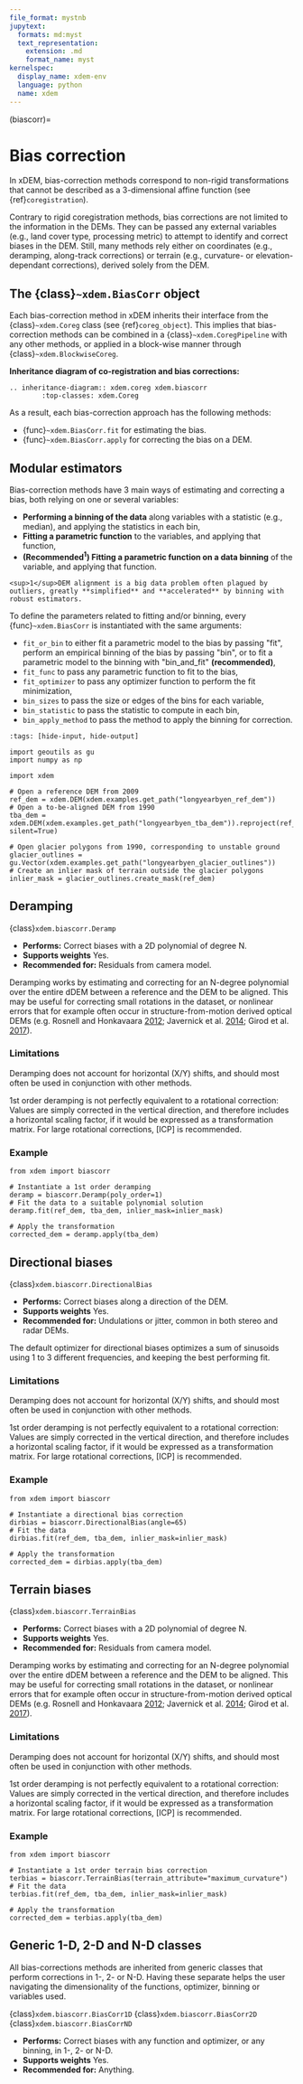 ```yaml
---
file_format: mystnb
jupytext:
  formats: md:myst
  text_representation:
    extension: .md
    format_name: myst
kernelspec:
  display_name: xdem-env
  language: python
  name: xdem
---
```


(biascorr)=

# Bias correction

In xDEM, bias-correction methods correspond to non-rigid transformations that cannot be described as a 3-dimensional
affine function (see {ref}`coregistration`).

Contrary to rigid coregistration methods, bias corrections are not limited to the information in the DEMs. They can be
passed any external variables (e.g., land cover type, processing metric) to attempt to identify and correct biases in
the DEM. Still, many methods rely either on coordinates (e.g., deramping, along-track corrections) or terrain
(e.g., curvature- or elevation-dependant corrections), derived solely from the DEM.

## The {class}`~xdem.BiasCorr` object

Each bias-correction method in xDEM inherits their interface from the {class}`~xdem.Coreg` class (see {ref}`coreg_object`).
This implies that bias-correction methods can be combined in a {class}`~xdem.CoregPipeline` with any other methods, or
applied in a block-wise manner through {class}`~xdem.BlockwiseCoreg`.

**Inheritance diagram of co-registration and bias corrections:**

```{eval-rst}
.. inheritance-diagram:: xdem.coreg xdem.biascorr
        :top-classes: xdem.Coreg
```

As a result, each bias-correction approach has the following methods:

- {func}`~xdem.BiasCorr.fit` for estimating the bias.
- {func}`~xdem.BiasCorr.apply` for correcting the bias on a DEM.

## Modular estimators

Bias-correction methods have 3 main ways of estimating and correcting a bias, both relying on one or several variables:

- **Performing a binning of the data** along variables with a statistic (e.g., median), and applying the statistics in each bin,
- **Fitting a parametric function** to the variables, and applying that function,
- **(Recommended<sup>1</sup>) Fitting a parametric function on a data binning** of the variable, and applying that function.

```{margin}
<sup>1</sup>DEM alignment is a big data problem often plagued by outliers, greatly **simplified** and **accelerated** by binning with robust estimators.
```

To define the parameters related to fitting and/or binning, every {func}`~xdem.BiasCorr` is instantiated with the same arguments:

- `fit_or_bin` to either fit a parametric model to the bias by passing "fit", perform an empirical binning of the bias by passing "bin", or to fit a parametric model to the binning with "bin_and_fit" **(recommended)**,
- `fit_func` to pass any parametric function to fit to the bias,
- `fit_optimizer` to pass any optimizer function to perform the fit minimization,
- `bin_sizes` to pass the size or edges of the bins for each variable,
- `bin_statistic` to pass the statistic to compute in each bin,
- `bin_apply_method` to pass the method to apply the binning for correction.

```{code-cell} ipython3
:tags: [hide-input, hide-output]

import geoutils as gu
import numpy as np

import xdem

# Open a reference DEM from 2009
ref_dem = xdem.DEM(xdem.examples.get_path("longyearbyen_ref_dem"))
# Open a to-be-aligned DEM from 1990
tba_dem = xdem.DEM(xdem.examples.get_path("longyearbyen_tba_dem")).reproject(ref_dem, silent=True)

# Open glacier polygons from 1990, corresponding to unstable ground
glacier_outlines = gu.Vector(xdem.examples.get_path("longyearbyen_glacier_outlines"))
# Create an inlier mask of terrain outside the glacier polygons
inlier_mask = glacier_outlines.create_mask(ref_dem)
```

## Deramping

{class}`xdem.biascorr.Deramp`

- **Performs:** Correct biases with a 2D polynomial of degree N.
- **Supports weights** Yes.
- **Recommended for:** Residuals from camera model.

Deramping works by estimating and correcting for an N-degree polynomial over the entire dDEM between a reference and the DEM to be aligned.
This may be useful for correcting small rotations in the dataset, or nonlinear errors that for example often occur in structure-from-motion derived optical DEMs (e.g. Rosnell and Honkavaara [2012](https://doi.org/10.3390/s120100453); Javernick et al. [2014](https://doi.org/10.1016/j.geomorph.2014.01.006); Girod et al. [2017](https://doi.org/10.5194/tc-11827-2017)).

### Limitations

Deramping does not account for horizontal (X/Y) shifts, and should most often be used in conjunction with other methods.

1st order deramping is not perfectly equivalent to a rotational correction: Values are simply corrected in the vertical direction, and therefore includes a horizontal scaling factor, if it would be expressed as a transformation matrix.
For large rotational corrections, [ICP] is recommended.

### Example

```{code-cell} ipython3
from xdem import biascorr

# Instantiate a 1st order deramping
deramp = biascorr.Deramp(poly_order=1)
# Fit the data to a suitable polynomial solution
deramp.fit(ref_dem, tba_dem, inlier_mask=inlier_mask)

# Apply the transformation
corrected_dem = deramp.apply(tba_dem)
```

## Directional biases

{class}`xdem.biascorr.DirectionalBias`

- **Performs:** Correct biases along a direction of the DEM.
- **Supports weights** Yes.
- **Recommended for:** Undulations or jitter, common in both stereo and radar DEMs.

The default optimizer for directional biases optimizes a sum of sinusoids using 1 to 3 different frequencies, and keeping the best performing fit.

### Limitations

Deramping does not account for horizontal (X/Y) shifts, and should most often be used in conjunction with other methods.

1st order deramping is not perfectly equivalent to a rotational correction: Values are simply corrected in the vertical direction, and therefore includes a horizontal scaling factor, if it would be expressed as a transformation matrix.
For large rotational corrections, [ICP] is recommended.

### Example

```{code-cell} ipython3
from xdem import biascorr

# Instantiate a directional bias correction
dirbias = biascorr.DirectionalBias(angle=65)
# Fit the data
dirbias.fit(ref_dem, tba_dem, inlier_mask=inlier_mask)

# Apply the transformation
corrected_dem = dirbias.apply(tba_dem)
```

## Terrain biases

{class}`xdem.biascorr.TerrainBias`

- **Performs:** Correct biases with a 2D polynomial of degree N.
- **Supports weights** Yes.
- **Recommended for:** Residuals from camera model.

Deramping works by estimating and correcting for an N-degree polynomial over the entire dDEM between a reference and the DEM to be aligned.
This may be useful for correcting small rotations in the dataset, or nonlinear errors that for example often occur in structure-from-motion derived optical DEMs (e.g. Rosnell and Honkavaara [2012](https://doi.org/10.3390/s120100453); Javernick et al. [2014](https://doi.org/10.1016/j.geomorph.2014.01.006); Girod et al. [2017](https://doi.org/10.5194/tc-11827-2017)).

### Limitations

Deramping does not account for horizontal (X/Y) shifts, and should most often be used in conjunction with other methods.

1st order deramping is not perfectly equivalent to a rotational correction: Values are simply corrected in the vertical direction, and therefore includes a horizontal scaling factor, if it would be expressed as a transformation matrix.
For large rotational corrections, [ICP] is recommended.

### Example

```{code-cell} ipython3
from xdem import biascorr

# Instantiate a 1st order terrain bias correction
terbias = biascorr.TerrainBias(terrain_attribute="maximum_curvature")
# Fit the data
terbias.fit(ref_dem, tba_dem, inlier_mask=inlier_mask)

# Apply the transformation
corrected_dem = terbias.apply(tba_dem)
```

## Generic 1-D, 2-D and N-D classes

All bias-corrections methods are inherited from generic classes that perform corrections in 1-, 2- or N-D. Having these
separate helps the user navigating the dimensionality of the functions, optimizer, binning or variables used.

{class}`xdem.biascorr.BiasCorr1D`
{class}`xdem.biascorr.BiasCorr2D`
{class}`xdem.biascorr.BiasCorrND`

- **Performs:** Correct biases with any function and optimizer, or any binning, in 1-, 2- or N-D.
- **Supports weights** Yes.
- **Recommended for:** Anything.
